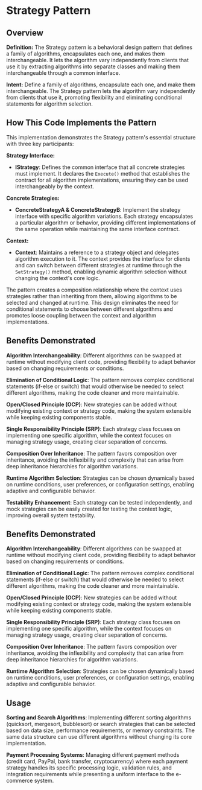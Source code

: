 # Strategy Pattern

## Overview

**Definition:** The Strategy pattern is a behavioral design pattern that defines a family of algorithms, encapsulates each one, and makes them interchangeable. It lets the algorithm vary independently from clients that use it by extracting algorithms into separate classes and making them interchangeable through a common interface.

**Intent:** Define a family of algorithms, encapsulate each one, and make them interchangeable. The Strategy pattern lets the algorithm vary independently from clients that use it, promoting flexibility and eliminating conditional statements for algorithm selection.

## How This Code Implements the Pattern

This implementation demonstrates the Strategy pattern's essential structure with three key participants:

**Strategy Interface:**
- **IStrategy**: Defines the common interface that all concrete strategies must implement. It declares the `Execute()` method that establishes the contract for all algorithm implementations, ensuring they can be used interchangeably by the context.

**Concrete Strategies:**
- **ConcreteStrategyA & ConcreteStrategyB**: Implement the strategy interface with specific algorithm variations. Each strategy encapsulates a particular algorithm or behavior, providing different implementations of the same operation while maintaining the same interface contract.

**Context:**
- **Context**: Maintains a reference to a strategy object and delegates algorithm execution to it. The context provides the interface for clients and can switch between different strategies at runtime through the `SetStrategy()` method, enabling dynamic algorithm selection without changing the context's core logic.

The pattern creates a composition relationship where the context uses strategies rather than inheriting from them, allowing algorithms to be selected and changed at runtime. This design eliminates the need for conditional statements to choose between different algorithms and promotes loose coupling between the context and algorithm implementations.

## Benefits Demonstrated

**Algorithm Interchangeability**: Different algorithms can be swapped at runtime without modifying client code, providing flexibility to adapt behavior based on changing requirements or conditions.

**Elimination of Conditional Logic**: The pattern removes complex conditional statements (if-else or switch) that would otherwise be needed to select different algorithms, making the code cleaner and more maintainable.

**Open/Closed Principle (OCP)**: New strategies can be added without modifying existing context or strategy code, making the system extensible while keeping existing components stable.

**Single Responsibility Principle (SRP)**: Each strategy class focuses on implementing one specific algorithm, while the context focuses on managing strategy usage, creating clear separation of concerns.

**Composition Over Inheritance**: The pattern favors composition over inheritance, avoiding the inflexibility and complexity that can arise from deep inheritance hierarchies for algorithm variations.

**Runtime Algorithm Selection**: Strategies can be chosen dynamically based on runtime conditions, user preferences, or configuration settings, enabling adaptive and configurable behavior.

**Testability Enhancement**: Each strategy can be tested independently, and mock strategies can be easily created for testing the context logic, improving overall system testability.

## Benefits Demonstrated

**Algorithm Interchangeability**: Different algorithms can be swapped at runtime without modifying client code, providing flexibility to adapt behavior based on changing requirements or conditions.

**Elimination of Conditional Logic**: The pattern removes complex conditional statements (if-else or switch) that would otherwise be needed to select different algorithms, making the code cleaner and more maintainable.

**Open/Closed Principle (OCP)**: New strategies can be added without modifying existing context or strategy code, making the system extensible while keeping existing components stable.

**Single Responsibility Principle (SRP)**: Each strategy class focuses on implementing one specific algorithm, while the context focuses on managing strategy usage, creating clear separation of concerns.

**Composition Over Inheritance**: The pattern favors composition over inheritance, avoiding the inflexibility and complexity that can arise from deep inheritance hierarchies for algorithm variations.

**Runtime Algorithm Selection**: Strategies can be chosen dynamically based on runtime conditions, user preferences, or configuration settings, enabling adaptive and configurable behavior.

## Usage

**Sorting and Search Algorithms**: Implementing different sorting algorithms (quicksort, mergesort, bubblesort) or search strategies that can be selected based on data size, performance requirements, or memory constraints. The same data structure can use different algorithms without changing its core implementation.

**Payment Processing Systems**: Managing different payment methods (credit card, PayPal, bank transfer, cryptocurrency) where each payment strategy handles its specific processing logic, validation rules, and integration requirements while presenting a uniform interface to the e-commerce system.

